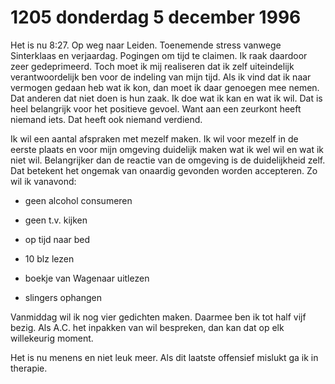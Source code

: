 # 1205 donderdag 5 december 1996
Het is nu 8:27. Op weg naar Leiden. Toenemende stress vanwege Sinterklaas en verjaardag. Pogingen om tijd te claimen. Ik raak daardoor zeer gedeprimeerd. Toch moet ik mij realiseren dat ik zelf uiteindelijk verantwoordelijk ben voor de indeling van mijn tijd. Als ik vind dat ik naar vermogen gedaan heb wat ik kon, dan moet ik daar genoegen mee nemen. Dat anderen dat niet doen is hun zaak. Ik doe wat ik kan en wat ik wil. Dat is heel belangrijk voor het positieve gevoel. Want aan een zeurkont heeft niemand iets. Dat heeft ook niemand verdiend. 

Ik wil een aantal afspraken met mezelf maken. Ik wil voor mezelf in de eerste plaats en voor mijn omgeving duidelijk maken wat ik wel wil en wat ik niet wil. Belangrijker dan de reactie van de omgeving is de duidelijkheid zelf. Dat betekent het ongemak van onaardig gevonden worden accepteren. Zo wil ik vanavond:

- geen alcohol consumeren

- geen t.v. kijken

- op tijd naar bed

- 10 blz lezen

- boekje van Wagenaar uitlezen

- slingers ophangen

Vanmiddag wil ik nog vier gedichten maken. Daarmee ben ik tot half vijf bezig. Als A.C. het inpakken van wil bespreken, dan kan dat op elk willekeurig moment.

Het is nu menens en niet leuk meer. Als dit laatste offensief mislukt ga ik in therapie.
